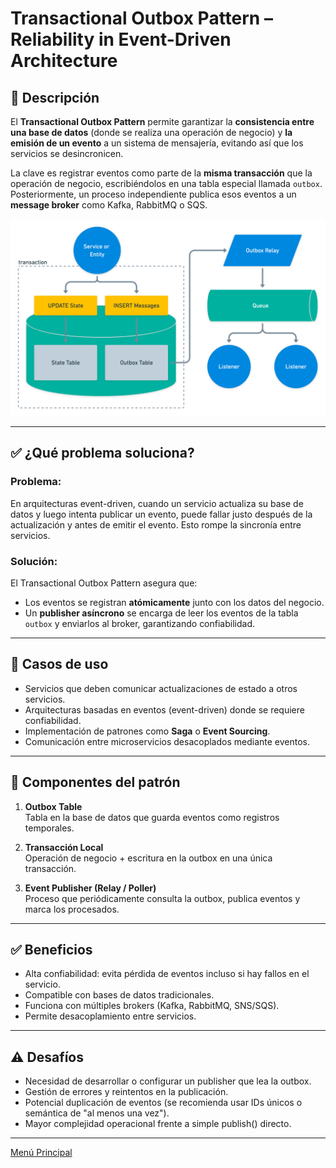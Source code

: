 # Transactional Outbox Pattern – Reliability in Event-Driven Architecture

## 🧩 Descripción

El **Transactional Outbox Pattern** permite garantizar la **consistencia entre una base de datos** (donde se realiza una operación de negocio) y **la emisión de un evento** a un sistema de mensajería, evitando así que los servicios se desincronicen.

La clave es registrar eventos como parte de la **misma transacción** que la operación de negocio, escribiéndolos en una tabla especial llamada `outbox`. Posteriormente, un proceso independiente publica esos eventos a un **message broker** como Kafka, RabbitMQ o SQS.

![Transactional Outbox Pattern – Reliability in Event-Driven Architecture](../images/transactional-outbox-1.png)

---

## ✅ ¿Qué problema soluciona?

### Problema:
En arquitecturas event-driven, cuando un servicio actualiza su base de datos y luego intenta publicar un evento, puede fallar justo después de la actualización y antes de emitir el evento. Esto rompe la sincronía entre servicios.

### Solución:
El Transactional Outbox Pattern asegura que:
- Los eventos se registran **atómicamente** junto con los datos del negocio.
- Un **publisher asíncrono** se encarga de leer los eventos de la tabla `outbox` y enviarlos al broker, garantizando confiabilidad.

---

## 🎯 Casos de uso

- Servicios que deben comunicar actualizaciones de estado a otros servicios.
- Arquitecturas basadas en eventos (event-driven) donde se requiere confiabilidad.
- Implementación de patrones como **Saga** o **Event Sourcing**.
- Comunicación entre microservicios desacoplados mediante eventos.

---

## 🧱 Componentes del patrón

1. **Outbox Table**  
   Tabla en la base de datos que guarda eventos como registros temporales.

2. **Transacción Local**  
   Operación de negocio + escritura en la outbox en una única transacción.

3. **Event Publisher (Relay / Poller)**  
   Proceso que periódicamente consulta la outbox, publica eventos y marca los procesados.

---

## ✅ Beneficios
- Alta confiabilidad: evita pérdida de eventos incluso si hay fallos en el servicio.
- Compatible con bases de datos tradicionales.
- Funciona con múltiples brokers (Kafka, RabbitMQ, SNS/SQS).
- Permite desacoplamiento entre servicios.

---

## ⚠️ Desafíos
- Necesidad de desarrollar o configurar un publisher que lea la outbox.
- Gestión de errores y reintentos en la publicación.
- Potencial duplicación de eventos (se recomienda usar IDs únicos o semántica de "al menos una vez").
- Mayor complejidad operacional frente a simple publish() directo.

---

[Menú Principal](https://github.com/wilfredoha/cloud-architecture-patterns)